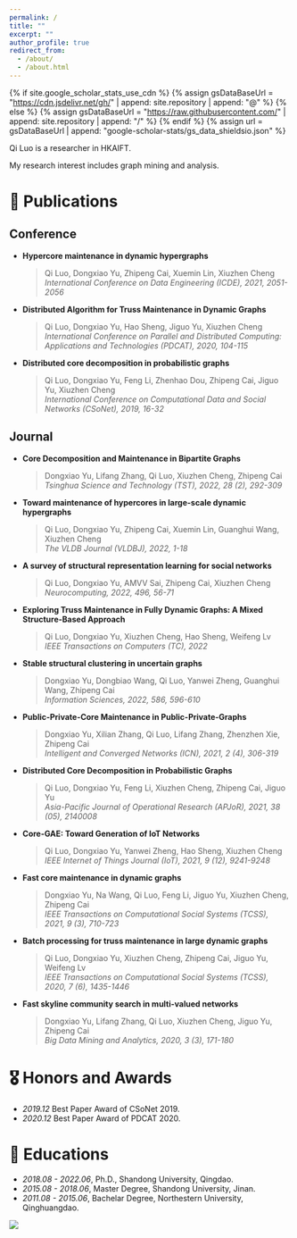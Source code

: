 ```yaml
---
permalink: /
title: ""
excerpt: ""
author_profile: true
redirect_from: 
  - /about/
  - /about.html
---
```


{% if site.google_scholar_stats_use_cdn %}
{% assign gsDataBaseUrl = "https://cdn.jsdelivr.net/gh/" | append: site.repository | append: "@" %}
{% else %}
{% assign gsDataBaseUrl = "https://raw.githubusercontent.com/" | append: site.repository | append: "/" %}
{% endif %}
{% assign url = gsDataBaseUrl | append: "google-scholar-stats/gs_data_shieldsio.json" %}

<span class='anchor' id='about-me'></span>

Qi Luo is a researcher in HKAIFT. 
<!-- and a postdoc of City University of Hongkong -->

My research interest includes graph mining and analysis.

<!-- <a href='https://scholar.google.com/citations?user=glQeJ0sAAAAJ'><img src="https://img.shields.io/endpoint?url={{ url | url_encode }}&logo=Google%20Scholar&labelColor=f6f6f6&color=9cf&style=flat&label=citations"></a>. -->


<!-- # 🔥 News
- *2022.02*: &nbsp;🎉🎉 Lorem ipsum dolor sit amet, consectetur adipiscing elit. Vivamus ornare aliquet ipsum, ac tempus justo dapibus sit amet. 
- *2022.02*: &nbsp;🎉🎉 Lorem ipsum dolor sit amet, consectetur adipiscing elit. Vivamus ornare aliquet ipsum, ac tempus justo dapibus sit amet.  -->

<!-- # 🔮 Projects

<div class='paper-box'><div class='paper-box-image'><div><div class="badge">CVPR 2016</div><img src='images/500x300.png' alt="sym" width="100%"></div></div>
<div class='paper-box-text' markdown="1">

[Deep Residual Learning for Image Recognition](https://openaccess.thecvf.com/content_cvpr_2016/papers/He_Deep_Residual_Learning_CVPR_2016_paper.pdf)

**Kaiming He**, Xiangyu Zhang, Shaoqing Ren, Jian Sun

[**Project**](https://scholar.google.com/citations?view_op=view_citation&hl=zh-CN&user=DhtAFkwAAAAJ&citation_for_view=DhtAFkwAAAAJ:ALROH1vI_8AC) <strong><span class='show_paper_citations' data='DhtAFkwAAAAJ:ALROH1vI_8AC'></span></strong>
- Lorem ipsum dolor sit amet, consectetur adipiscing elit. Vivamus ornare aliquet ipsum, ac tempus justo dapibus sit amet. 
</div>
</div> -->


# 📝 Publications 


<!-- - [Lorem ipsum dolor sit amet, consectetur adipiscing elit. Vivamus ornare aliquet ipsum, ac tempus justo dapibus sit amet](https://github.com), A, B, C, **CVPR 2020** -->

## Conference

- **Hypercore maintenance in dynamic hypergraphs**      
  > Qi Luo, Dongxiao Yu, Zhipeng Cai, Xuemin Lin, Xiuzhen Cheng       
  > *International Conference on Data Engineering (ICDE), 2021, 2051-2056*
  
- **Distributed Algorithm for Truss Maintenance in Dynamic Graphs**     
  > Qi Luo, Dongxiao Yu, Hao Sheng, Jiguo Yu, Xiuzhen Cheng     
  > *International Conference on Parallel and Distributed Computing: Applications and Technologies (PDCAT), 2020, 104-115*
  
- **Distributed core decomposition in probabilistic graphs**
  > Qi Luo, Dongxiao Yu, Feng Li, Zhenhao Dou, Zhipeng Cai, Jiguo Yu, Xiuzhen Cheng       
  > *International Conference on Computational Data and Social Networks (CSoNet), 2019, 16-32*

## Journal

- **Core Decomposition and Maintenance in Bipartite Graphs**     
  > Dongxiao Yu, Lifang Zhang, Qi Luo, Xiuzhen Cheng, Zhipeng Cai        
  > *Tsinghua Science and Technology (TST), 2022, 28 (2), 292-309*
  
- **Toward maintenance of hypercores in large-scale dynamic hypergraphs**   
  > Qi Luo, Dongxiao Yu, Zhipeng Cai, Xuemin Lin, Guanghui Wang, Xiuzhen Cheng      
  > *The VLDB Journal (VLDBJ), 2022, 1-18*

- **A survey of structural representation learning for social networks**   
  > Qi Luo, Dongxiao Yu, AMVV Sai, Zhipeng Cai, Xiuzhen Cheng     
  > *Neurocomputing, 2022, 496, 56-71*

- **Exploring Truss Maintenance in Fully Dynamic Graphs: A Mixed Structure-Based Approach**   
  > Qi Luo, Dongxiao Yu, Xiuzhen Cheng, Hao Sheng, Weifeng Lv      
  > *IEEE Transactions on Computers (TC), 2022*

- **Stable structural clustering in uncertain graphs**    
  > Dongxiao Yu, Dongbiao Wang, Qi Luo, Yanwei Zheng, Guanghui Wang, Zhipeng Cai      
  > *Information Sciences, 2022, 586, 596-610*

- **Public-Private-Core Maintenance in Public-Private-Graphs**   
  > Dongxiao Yu, Xilian Zhang, Qi Luo, Lifang Zhang, Zhenzhen Xie, Zhipeng Cai       
  > *Intelligent and Converged Networks (ICN), 2021, 2 (4), 306-319*

- **Distributed Core Decomposition in Probabilistic Graphs**   
  > Qi Luo, Dongxiao Yu, Feng Li, Xiuzhen Cheng, Zhipeng Cai, Jiguo Yu        
  > *Asia-Pacific Journal of Operational Research (APJoR), 2021, 38 (05), 2140008*

- **Core-GAE: Toward Generation of IoT Networks**  
  > Qi Luo, Dongxiao Yu, Yanwei Zheng, Hao Sheng, Xiuzhen Cheng        
  > *IEEE Internet of Things Journal (IoT), 2021, 9 (12), 9241-9248*  

- **Fast core maintenance in dynamic graphs**    
  > Dongxiao Yu, Na Wang, Qi Luo, Feng Li, Jiguo Yu, Xiuzhen Cheng, Zhipeng Cai         
  > *IEEE Transactions on Computational Social Systems (TCSS), 2021, 9 (3), 710-723*

- **Batch processing for truss maintenance in large dynamic graphs**     
  > Qi Luo, Dongxiao Yu, Xiuzhen Cheng, Zhipeng Cai, Jiguo Yu, Weifeng Lv   
  > *IEEE Transactions on Computational Social Systems (TCSS), 2020, 7 (6), 1435-1446*

- **Fast skyline community search in multi-valued networks**    
  > Dongxiao Yu, Lifang Zhang, Qi Luo, Xiuzhen Cheng, Jiguo Yu, Zhipeng Cai       
  > *Big Data Mining and Analytics, 2020, 3 (3), 171-180* 




# 🎖 Honors and Awards
- *2019.12* Best Paper Award of CSoNet 2019. 
- *2020.12* Best Paper Award of PDCAT 2020.
<!-- - *2023.4* Best Paper Award of CIDM 2023.   -->

# 📖 Educations
- *2018.08 - 2022.06*, Ph.D., Shandong University, Qingdao. 
- *2015.08 - 2018.06*, Master Degree, Shandong University, Jinan. 
- *2011.08 - 2015.06*, Bachelar Degree, Northestern University, Qinghuangdao. 

<!-- # 💬 Invited Talks
- *2021.06*, Lorem ipsum dolor sit amet, consectetur adipiscing elit. Vivamus ornare aliquet ipsum, ac tempus justo dapibus sit amet. 
- *2021.03*, Lorem ipsum dolor sit amet, consectetur adipiscing elit. Vivamus ornare aliquet ipsum, ac tempus justo dapibus sit amet.  \| [\[video\]](https://github.com/) -->

<!-- 
# 💻 Internships
- *2017.11 - 2018.02*, [JD](https://www.jd.com/), China. -->

<a href="https://clustrmaps.com/site/1bs5g"  title="Visit tracker"><img src="//www.clustrmaps.com/map_v2.png?d=_l0oKCiKJGLKeqhQVtloRL5aEW230U8k-O1EdPY1D3c&cl=ffffff" /></a>

